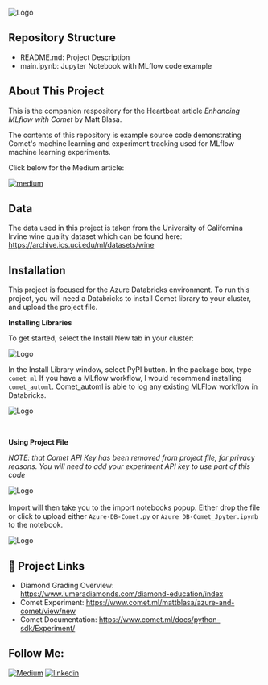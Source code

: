 

![Logo](https://i.ibb.co/QD7zJ3d/integrating.png)


## Repository Structure
* README.md: Project Description
* main.ipynb: Jupyter Notebook with MLflow code example 

## About This Project

This is the companion respository for the Heartbeat article <i>Enhancing MLflow with Comet</i>
by Matt Blasa.  

The contents of this repository is example source code demonstrating Comet's machine learning
and experiment tracking used for MLflow machine learning experiments. 

Click below for the Medium article: 

[![medium](https://img.shields.io/badge/Integrating_Azure_&_Comet-000?style=for-the-badge&logo=ko-fi&logoColor=white)](https://heartbeat.comet.ml/integrating-comet-and-azure-databricks-4ec97703a2fe)

## Data 

The data used in this project is taken from the University of Californina Irvine wine quality dataset which can be found here:
https://archive.ics.uci.edu/ml/datasets/wine

## Installation

This project is focused for the Azure Databricks environment. 
To run this project, you will need a Databricks to install Comet library to your cluster, 
and upload the project file. 


<b>Installing Libraries</b>

To get started, select the Install New tab in your cluster:

![Logo](https://cdn-images-1.medium.com/max/640/1*7XSXE1druNLR7afGyeQvJQ.png)

In the Install Library window, select PyPI button. In the package box, type `comet_ml`
If you have a MLflow workflow, I would recommend installing `comet_automl`. Comet_automl
is able to log any existing MLFlow workflow in Databricks. 

![Logo](https://cdn-images-1.medium.com/max/640/1*e_TkO3CyTjb4ks-yBBJjSQ.png)

<br>

<b>Using Project File</b>

<i>NOTE: that Comet API Key has been removed from project file, for privacy reasons. 
You will need to add your experiment API key to use part of this code </i>

![Logo](https://i.ibb.co/QbnQqyR/Import.png)
<br>
<br>
Import will then take you to the import notebooks popup. Either drop the file or click to upload either `Azure-DB-Comet.py`
or `Azure DB-Comet_Jpyter.ipynb` to the notebook.

![Logo](https://i.ibb.co/BC0dyWJ/uploading-file.png)



## 🔗  Project Links

* Diamond Grading Overview: https://www.lumeradiamonds.com/diamond-education/index
* Comet Experiment: https://www.comet.ml/mattblasa/azure-and-comet/view/new
* Comet Documentation: https://www.comet.ml/docs/python-sdk/Experiment/


## Follow Me:
[![Medium](https://img.shields.io/badge/Medium-12100E?style=for-the-badge&logo=medium&logoColor=white)](https://blaza.medium.com/)
[![linkedin](https://img.shields.io/badge/linkedin-0A66C2?style=for-the-badge&logo=linkedin&logoColor=white)](https://www.linkedin.com/in/mblasa/)


